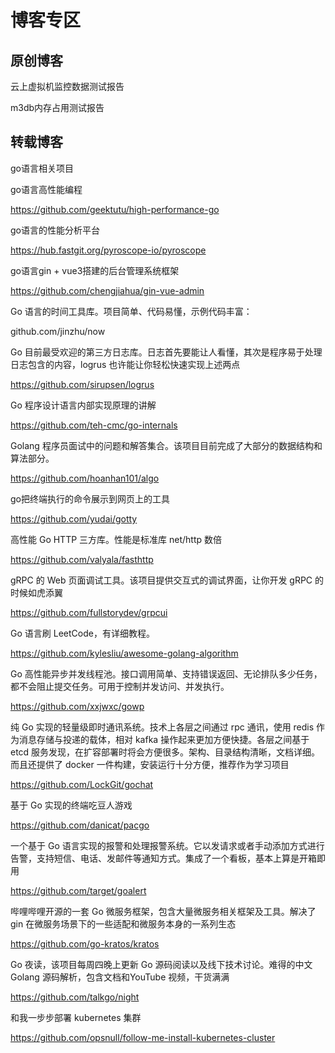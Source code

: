 # 博客专区

## 原创博客

云上虚拟机监控数据测试报告

m3db内存占用测试报告

## 转载博客

go语言相关项目

go语言高性能编程

https://github.com/geektutu/high-performance-go

go语言的性能分析平台

https://hub.fastgit.org/pyroscope-io/pyroscope  

go语言gin + vue3搭建的后台管理系统框架

https://github.com/chengjiahua/gin-vue-admin

Go 语言的时间工具库。项目简单、代码易懂，示例代码丰富：

github.com/jinzhu/now

Go 目前最受欢迎的第三方日志库。日志首先要能让人看懂，其次是程序易于处理日志包含的内容，logrus 也许能让你轻松快速实现上述两点

https://github.com/sirupsen/logrus

Go 程序设计语言内部实现原理的讲解

https://github.com/teh-cmc/go-internals

Golang 程序员面试中的问题和解答集合。该项目目前完成了大部分的数据结构和算法部分。

https://github.com/hoanhan101/algo

go把终端执行的命令展示到网页上的工具

https://github.com/yudai/gotty

高性能 Go HTTP 三方库。性能是标准库 net/http 数倍

https://github.com/valyala/fasthttp

gRPC 的 Web 页面调试工具。该项目提供交互式的调试界面，让你开发 gRPC 的时候如虎添翼

https://github.com/fullstorydev/grpcui

Go 语言刷 LeetCode，有详细教程。

https://github.com/kylesliu/awesome-golang-algorithm

Go 高性能异步并发线程池。接口调用简单、支持错误返回、无论排队多少任务，都不会阻止提交任务。可用于控制并发访问、并发执行。

https://github.com/xxjwxc/gowp

纯 Go 实现的轻量级即时通讯系统。技术上各层之间通过 rpc 通讯，使用 redis 作为消息存储与投递的载体，相对 kafka 操作起来更加方便快捷。各层之间基于 etcd 服务发现，在扩容部署时将会方便很多。架构、目录结构清晰，文档详细。而且还提供了 docker 一件构建，安装运行十分方便，推荐作为学习项目

https://github.com/LockGit/gochat

基于 Go 实现的终端吃豆人游戏

https://github.com/danicat/pacgo

一个基于 Go 语言实现的报警和处理报警系统。它以发请求或者手动添加方式进行告警，支持短信、电话、发邮件等通知方式。集成了一个看板，基本上算是开箱即用

https://github.com/target/goalert

哔哩哔哩开源的一套 Go 微服务框架，包含大量微服务相关框架及工具。解决了 gin 在微服务场景下的一些适配和微服务本身的一系列生态

https://github.com/go-kratos/kratos

Go 夜读，该项目每周四晚上更新 Go 源码阅读以及线下技术讨论。难得的中文 Golang 源码解析，包含文档和YouTube 视频，干货满满

https://github.com/talkgo/night


和我一步步部署 kubernetes 集群

https://github.com/opsnull/follow-me-install-kubernetes-cluster